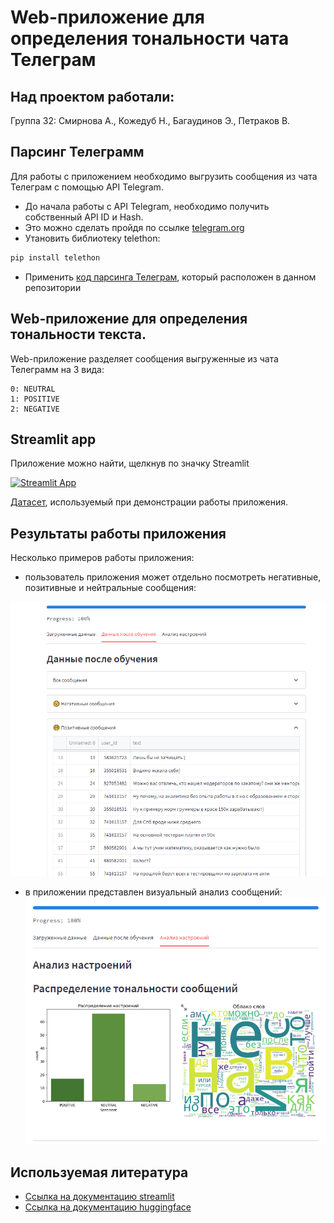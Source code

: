 # Web-приложение для определения тональности чата Телеграм

## Над проектом работали:

Группа 32: Смирнова А., Кожедуб Н., Багаудинов Э., Петраков В.

## Парсинг Телеграмм
Для работы с приложением необходимо выгрузить сообщения из чата Телеграм с помощью API Telegram.
 - До начала работы с  API Telegram, необходимо получить собственный API ID и Hash. 
 - Это можно сделать пройдя по ссылке [telegram.org](https://my.telegram.org/auth?to=apps)
 - Утановить  библиотеку telethon:
```python
pip install telethon
```
 - Применить [код парсинга Телеграм](https://github.com/smirnovaanastasia1234/Te/blob/main/pars_teleg.py ), который расположен в данном репозитории

## Web-приложение для определения тональности текста. 
Web-приложение разделяет сообщения выгруженные из чата Телеграмм на 3 вида:

    0: NEUTRAL
    1: POSITIVE
    2: NEGATIVE

## Streamlit app
Приложение можно найти, щелкнув по значку Streamlit

[![Streamlit App](https://static.streamlit.io/badges/streamlit_badge_black_white.svg)](https://smirnovaanastasia1234-te-hello-tseu9h.streamlit.app/)

[Датасет](https://github.com/smirnovaanastasia1234/Te/blob/main/data.csv), используемый при демонстрации работы приложения.

## Результаты работы приложения
Несколько примеров работы приложения:

* пользователь приложения может отдельно посмотреть негативные, позитивные и нейтральные сообщения:

![Вторая страница](images/2.png "Вторая страница")

* в приложении представлен визуальный анализ сообщений: 
![Анализ](images/3.png "Анализ")

## Используемая литература
* [Ссылка на документацию streamlit](https://docs.streamlit.io/)
* [Ссылка на документацию huggingface](https://huggingface.co/blanchefort/rubert-base-cased-sentiment)
